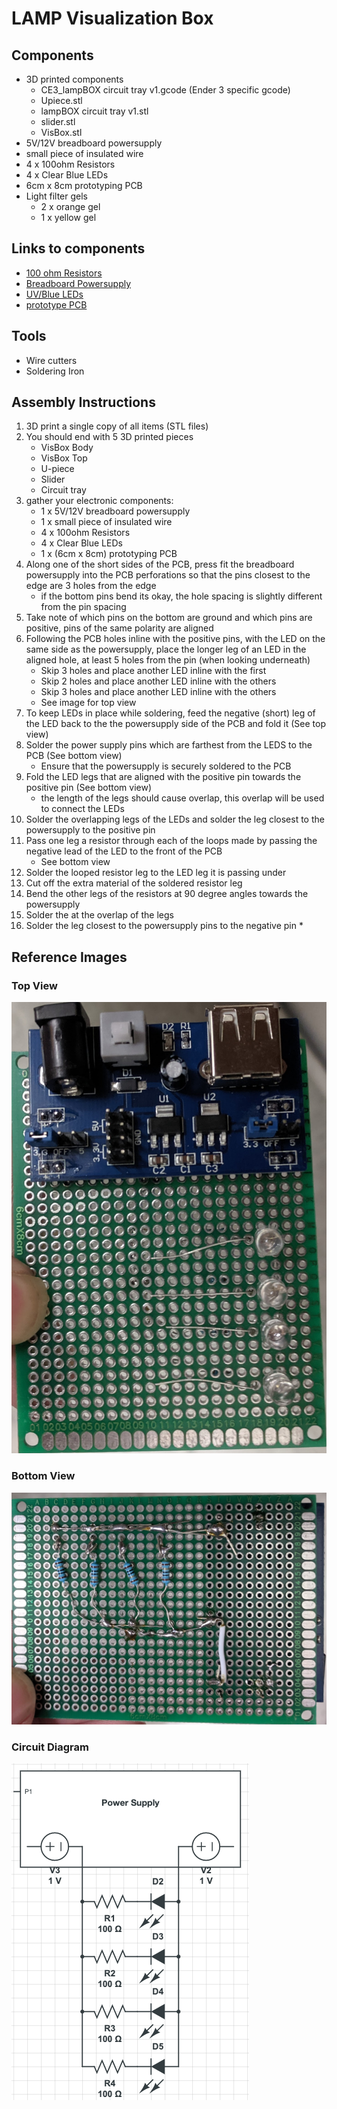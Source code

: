 # LAMP Visualization Box

## Components
* 3D printed components
    * CE3_lampBOX circuit tray v1.gcode (Ender 3 specific gcode)
    * Upiece.stl
    * lampBOX circuit tray v1.stl
    * slider.stl
    * VisBox.stl
* 5V/12V breadboard powersupply
* small piece of insulated wire
* 4 x 100ohm Resistors
* 4 x Clear Blue LEDs
* 6cm x 8cm prototyping PCB
* Light filter gels
    * 2 x orange gel
    * 1 x yellow gel
## Links to components
* [100 ohm Resistors](https://www.amazon.com/100-Ohm-Resistors-Watt-Pieces/dp/B07JJQY958/ref=sr_1_5?crid=3UTUWQAA1N2VT&keywords=100+ohm+resistor+1%2F4+watt&qid=1578514668&sprefix=100+ohm%2Caps%2C190&sr=8-5)
* [Breadboard Powersupply](https://www.amazon.com/HiLetgo-Supply-Module-Prototype-Breadboard/dp/B00HJ6AE72/ref=sxin_2_ac_d_rm?ac_md=0-0-YnJlYWRib2FyZCBwb3dlciBzdXBwbHk%3D-ac_d_rm&crid=3J5C8DEBMW3ML&cv_ct_cx=breadboard+power+supply&keywords=breadboard+power+supply&pd_rd_i=B00HJ6AE72&pd_rd_r=70b07c48-81e5-4840-aad6-6a416c62ceee&pd_rd_w=lLqGs&pd_rd_wg=Hg29M&pf_rd_p=e2f20af2-9651-42af-9a45-89425d5bae34&pf_rd_r=PQ1VN9FW095VK0XPPVM3&psc=1&qid=1578514849&sprefix=breadboard+power%2Caps%2C190)
* [UV/Blue LEDs](https://www.amazon.com/microtivity-IL041-Clear-Blue-Pack/dp/B004JO4JPA/ref=sr_1_1?keywords=Clear+blue+leds&qid=1578515012&s=electronics&sr=1-1)
* [prototype PCB](https://www.amazon.com/Lheng-Double-Sided-Prototyping-Universal-Electronic/dp/B07PCQYV4M/ref=sr_1_2?keywords=6+x+8+PCB&qid=1578515408&s=electronics&sr=1-2)
## Tools
* Wire cutters
* Soldering Iron

## Assembly Instructions
1. 3D print a single copy of all items (STL files)
2. You should end with 5 3D printed pieces
    * VisBox Body
    * VisBox Top
    * U-piece
    * Slider
    * Circuit tray
3. gather your electronic components:
    * 1 x 5V/12V breadboard powersupply
    * 1 x small piece of insulated wire
    * 4 x 100ohm Resistors
    * 4 x Clear Blue LEDs
    * 1 x (6cm x 8cm) prototyping PCB
4. Along one of the short sides of the PCB, press fit the breadboard powersupply into the PCB perforations so that the pins closest to the edge are 3 holes from the edge
    * if the bottom pins bend its okay, the hole spacing is slightly different from the pin spacing
5. Take note of which pins on the bottom are ground and which pins are positive, pins of the same polarity are aligned
6. Following the PCB holes inline with the positive pins, with the LED on the same side as the powersupply, place the longer leg of an LED in the aligned hole, at least 5 holes from the pin (when looking underneath)
    * Skip 3 holes and place another LED inline with the first
    * Skip 2 holes and place another LED inline with the others
    * Skip 3 holes and place another LED inline with the others
    * See image for top view
7. To keep LEDs in place while soldering, feed the negative (short) leg of the LED back to the the powersupply side of the PCB and fold it (See top view)
8. Solder the power supply pins which are farthest from the LEDS to the PCB (See bottom view)
    * Ensure that the powersupply is securely soldered to the PCB
9. Fold the LED legs that are aligned with the positive pin towards the positive pin (See bottom view)
    * the length of the legs should cause overlap, this overlap will be used to connect the LEDs
10. Solder the overlapping legs of the LEDs and solder the leg closest to the powersupply to the positive pin
11. Pass one leg a resistor through each of the loops made by passing the negative lead of the LED to the front of the PCB
    * See bottom view
12. Solder the looped resistor leg to the LED leg it is passing under
13. Cut off the extra material of the soldered resistor leg
14. Bend the other legs of the resistors at 90 degree angles towards the powersupply
15. Solder the at the overlap of the legs
16. Solder the leg closest to the powersupply pins to the negative pin
    * 


## Reference Images
### Top View
![Top View](/VisBox/top.jpg)
### Bottom View
![Bottom View](/VisBox/bottom.jpg)
### Circuit Diagram
![Circuit](/VisBox/circuitDiagram.png)
